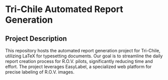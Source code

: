 # Tri-Chile Automated Report Generation

## Project Description

This repository hosts the automated report generation project for Tri-Chile, utilizing LaTeX for typesetting documents. Our goal is to streamline the daily report creation process for R.O.V. pilots, significantly reducing time and effort. The project leverages EasyLabel, a specialized web platform for precise labeling of R.O.V. images.